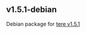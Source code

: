 ## v1.5.1-debian

Debian package for [tere v1.5.1](https://github.com/mgunyho/tere/releases/tag/v1.5.1)
